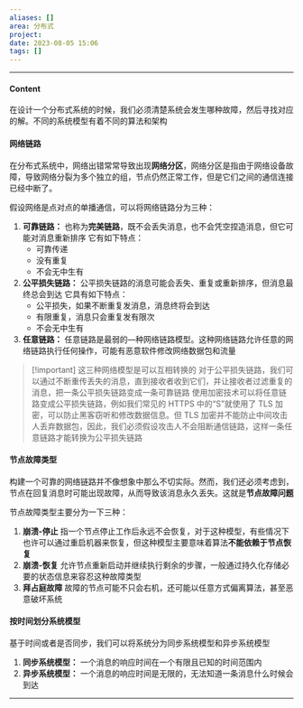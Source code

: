 ```yaml
---
aliases: []
area: 分布式
project: 
date: 2023-08-05 15:06
tags: []
---
```

---
#### Content
在设计一个分布式系统的时候，我们必须清楚系统会发生哪种故障，然后寻找对应的解。不同的系统模型有着不同的算法和架构

#### 网络链路
在分布式系统中，网络出错常常导致出现**网络分区**，网络分区是指由于网络设备故障，导致网络分裂为多个独立的组，节点仍然正常工作，但是它们之间的通信连接已经中断了。

假设网络是点对点的单播通信，可以将网络链路分为三种：
1. **可靠链路：**
    也称为**完美链路**，既不会丢失消息，也不会凭空捏造消息，但它可能对消息重新排序
    它有如下特点：
    - 可靠传递
    - 没有重复
    - 不会无中生有
1. **公平损失链路：**
    公平损失链路的消息可能会丢失、重复或重新排序，但消息最终总会到达
    它具有如下特点：
    - 公平损失，如果不断重复发消息，消息终将会到达
    - 有限重复，消息只会重复发有限次
    - 不会无中生有
1. **任意链路：**
    任意链路是最弱的—种网络链路模型。这种网络链路允许任意的网络链路执行任何操作，可能有恶意软件修改网络数据包和流量

> [!important] 这三种网络模型是可以互相转换的
> 对于公平损失链路，我们可以通过不断重传丢失的消息，直到接收者收到它们，并让接收者过滤重复的消息，把一条公平损失链路变成一条可靠链路
> 使用加密技术可以将任意链路变成公平损失链路，例如我们常见的 HTTPS 中的“S”就使用了 TLS 加密，可以防止黑客窃听和修改数据信息。但 TLS 加密并不能防止中间攻击人丢弃数据包，因此，我们必须假设攻击人不会阻断通信链路，这样一条任意链路才能转换为公平损失链路

#### 节点故障类型
构建一个可靠的网络链路并不像想象中那么不切实际。然而，我们还必须考虑到，节点在回复消息时可能出现故障，从而导致该消息永久丢失。这就是**节点故障问题**

节点故障类型主要分为一下三种：
1. **崩溃-停止**
    指一个节点停止工作后永远不会恢复，对于这种模型，有些情况下也许可以通过重启机器来恢复，但这种模型主要意味着算法**不能依赖于节点恢复**
1. **崩溃-恢复**
    允许节点重新启动并继续执行剩余的步骤，一般通过持久化存储必要的状态信息来容忍这种故障类型
1. **拜占庭故障**
    故障的节点可能不只会右机，还可能以任意方式偏离算法，甚至恶意破坏系统

#### 按时间划分系统模型
基于时间或者是否同步，我们可以将系统分为同步系统模型和异步系统模型

1. **同步系统模型：** 一个消息的响应时间在一个有限且已知的时间范围内
2. **异步系统模型：** 一个消息的响应时间是无限的，无法知道一条消息什么时候会到达



---
